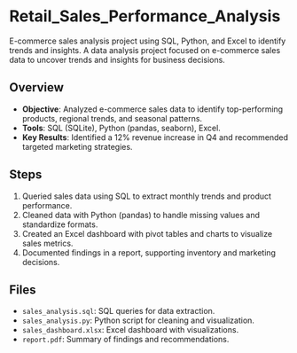 # Retail_Sales_Performance_Analysis
E-commerce sales analysis project using SQL, Python, and Excel to identify trends and insights.
A data analysis project focused on e-commerce sales data to uncover trends and insights for business decisions.

## Overview
- **Objective**: Analyzed e-commerce sales data to identify top-performing products, regional trends, and seasonal patterns.
- **Tools**: SQL (SQLite), Python (pandas, seaborn), Excel.
- **Key Results**: Identified a 12% revenue increase in Q4 and recommended targeted marketing strategies.

## Steps
1. Queried sales data using SQL to extract monthly trends and product performance.
2. Cleaned data with Python (pandas) to handle missing values and standardize formats.
3. Created an Excel dashboard with pivot tables and charts to visualize sales metrics.
4. Documented findings in a report, supporting inventory and marketing decisions.

## Files
- `sales_analysis.sql`: SQL queries for data extraction.
- `sales_analysis.py`: Python script for cleaning and visualization.
- `sales_dashboard.xlsx`: Excel dashboard with visualizations.
- `report.pdf`: Summary of findings and recommendations.
